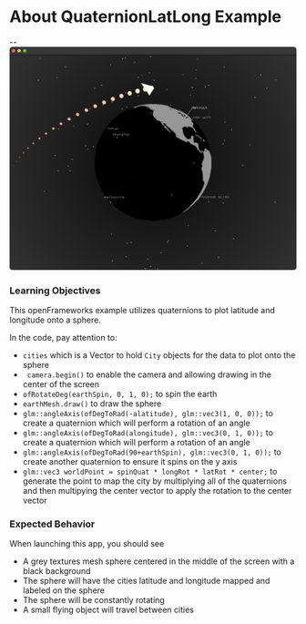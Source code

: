 # About QuaternionLatLong Example
--
![Screenshot of Example](quaternionLongLatExample.png)

### Learning Objectives

This openFrameworks example utilizes quaternions to plot latitude and longitude onto a sphere.


In the code, pay attention to:

*  ```cities``` which is a Vector to hold ```City``` objects for the data to plot onto the sphere
* ```  camera.begin() ``` to enable the camera and allowing drawing in the center of the screen
* ```ofRotateDeg(earthSpin, 0, 1, 0);``` to spin the earth
* ```earthMesh.draw()``` to draw the sphere
* ```glm::angleAxis(ofDegToRad(-alatitude), glm::vec3(1, 0, 0));``` to create a quaternion which will perform a rotation of an angle
* ```glm::angleAxis(ofDegToRad(alongitude), glm::vec3(0, 1, 0));``` to create a quaternion which will perform a rotation of an angle
* ```glm::angleAxis(ofDegToRad(90+earthSpin), glm::vec3(0, 1, 0));``` to create another quaternion to ensure it spins on the y axis
* ```glm::vec3 worldPoint = spinQuat * longRot * latRot * center;``` to generate the point to map the city by multiplying all of the quaternions and then multipying the center vector to apply the rotation to the center vector


### Expected Behavior

When launching this app, you should see

* A grey textures mesh sphere centered in the middle of the screen with a black background
* The sphere will have the cities latitude and longitude mapped and labeled on the sphere
* The sphere will be constantly rotating
* A small flying object will travel between cities
